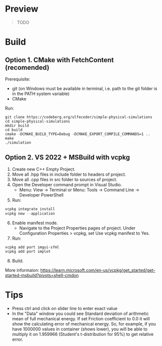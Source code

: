 # Preview
> TODO

# Build
## Option 1. CMake with FetchContent (recomended)
Prerequisite:
- git (on Windows must be available in terminal, i.e. path to the git folder is in the PATH system variable)
- CMake

Run:
```Shell
git clone https://codeberg.org/ulfecoder/simple-physical-simulations
cd simple-physical-simulations
mkdir build
cd build
cmake -DCMAKE_BUILD_TYPE=Debug -DCMAKE_EXPORT_COMPILE_COMMANDS=1 ..
make
./simulation
```

## Option 2. VS 2022 + MSBuild with vcpkg
1) Create new C++ Empty Project.
2) Move all .hpp files in include folder to headers of project.
3) Move all .cpp files in src folder to sources of project.
4) Open the Developer command prompt in Visual Studio.
    - Menu: View -> Terminal or Menu: Tools -> Command Line -> Developer PowerShell
5) Run:
```PowerShell
vcpkg integrate install
vcpkg new --application
```
6) Enable manifest mode.
    - Navigate to the Project Properties pages of project. Under Configuration Properties > vcpkg, set Use vcpkg manifest to Yes.
7) Run:
```PowerShell
vcpkg add port imgui-sfml
vcpkg add port implot
```
8) Build.

More informaion: https://learn.microsoft.com/en-us/vcpkg/get_started/get-started-msbuild?pivots=shell-cmdon

# Tips
- Press ctrl and click on slider line to enter exact value
- In the "Data" window you could see Standard deviation of arithmetic mean of full mechanical energy. If set Friction coefficient to 0.0 it will show the calculating error of mechanical energy. So, for example, if you have 1000000 values in container (shows lower), you will be able to multiply it on 1.959966 (Student's t-distribution for 95%) to get relative error.